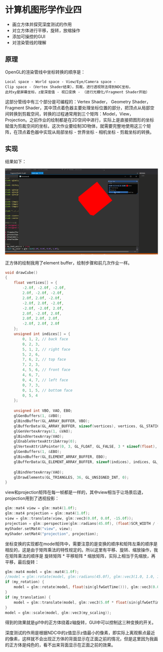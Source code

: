 # 计算机图形学作业四

* 画立方体并探究深度测试的作用
* 对立方体进行平移，旋转，放缩操作
* 添加可操控的GUI
* 对渲染管线的理解

## 原理

OpenGL的渲染管线中坐标转换的顺序是：

```
Local space - World space - View/Eye/Camera space - 
Clip space -（Vertex Shader结束），剪裁，进行透视除法得到NDC坐标，
此时xy是屏幕坐标，z是深度值 - 视口变换 - （进行光栅化/Fragment Shader开始）
```

这部分管线中有三个部分是可编程的：Vertex Shader， Geometry Shader，Fragment Shader，其中顶点着色器主要处理坐标位置的部分，把顶点从局部空间转换到剪裁空间，转换的过程通常用到三个矩阵：Model，View，Projection。之前作业的绘制都是在2D空间中进行，实际上是直接把图形的坐标赋值为剪裁空间的坐标，这次作业要绘制3D物体，就需要完整地使用这三个矩阵，在顶点着色器中实现从局部坐标 - 世界坐标 - 相机坐标 - 剪裁坐标的转换。

## 实现

结果如下：

![result](./imgs/result.gif)

正方体的绘制我用了element buffer，绘制步骤和前几次作业一样。

```cpp
void drawCube()
{
	float vertices[] = {
		-2.0f, -2.0f, -2.0f,
		2.0f, -2.0f, -2.0f,
		2.0f, 2.0f, -2.0f,
		-2.0f, 2.0f, -2.0f,
		-2.0f, -2.0f, 2.0f,
		2.0f, -2.0f, 2.0f,
		2.0f, 2.0f, 2.0f,
		-2.0f, 2.0f, 2.0f
	};
	unsigned int indices[] = {
		0, 1, 2, // back face
		0, 2, 3,
		5, 1, 2, // right face
		5, 2, 6,
		7, 6, 2, // top face
		7, 2, 3,
		4, 5, 6, // front face
		4, 6, 7,
		0, 4, 7, // left face
		0, 7, 3,
		0, 1, 5, // bottom face
		0, 5, 4
	};

	unsigned int VBO, VAO, EBO;
	glGenBuffers(1, &VBO);
	glBindBuffer(GL_ARRAY_BUFFER, VBO);
	glBufferData(GL_ARRAY_BUFFER, sizeof(vertices), vertices, GL_STATIC_DRAW);
	glGenVertexArrays(1, &VAO);
	glBindVertexArray(VAO);
	glEnableVertexAttribArray(0);
	glVertexAttribPointer(0, 3, GL_FLOAT, GL_FALSE, 3 * sizeof(float), (void*)0);
	glGenBuffers(1, &EBO);
	glBindBuffer(GL_ELEMENT_ARRAY_BUFFER, EBO);
	glBufferData(GL_ELEMENT_ARRAY_BUFFER, sizeof(indices), indices, GL_STATIC_DRAW);

	glBindVertexArray(VAO);
	glDrawElements(GL_TRIANGLES, 36, GL_UNSIGNED_INT, 0);
}
```

view和projection矩阵在每一帧都是一样的，其中view相当于让场景后退，projection用到了透视投影：

```cpp
glm::mat4 view = glm::mat4(1.0f);
glm::mat4 projection = glm::mat4(1.0f);
view = glm::translate(view, glm::vec3(0.0f, 0.0f, -15.0f));
projection = glm::perspective(glm::radians(45.0f), (float)SCR_WIDTH / (float)SCR_HEIGHT, 0.1f, 100.0f);
myShader.setMat4("view", view);
myShader.setMat4("projection", projection);
```

坐标变换的实现都在model矩阵中，需要注意的是变换的顺序和矩阵左乘的顺序是相反的，这是由于矩阵乘法的特性规定的。所以这里有平移、旋转、缩放操作，我在矩阵乘法的顺序是 旋转矩阵 * 平移矩阵 * 缩放矩阵，实际上相当于先缩放，再平移，最后旋转：

```cpp
glm::mat4 model = glm::mat4(1.0f);
//model = glm::rotate(model, glm::radians(45.0f), glm::vec3(1.0, 1.0, 1.0));
if (my_rotation) {
	model = glm::rotate(model, float(sin(glfwGetTime())), glm::vec3(0.0, 0.0, 1.0));
}
if (my_translation) {
	model = glm::translate(model, glm::vec3(5.0f * float(sin(glfwGetTime())), 0.0, 0.0));
}
model = glm::scale(model, glm::vec3(my_scaling));
```

得到的效果就是gif中的正方体绕着z轴旋转，GUI中可以控制这三种变换的开关。

深度测试的作用是根据NDC中的z值显示z值最小的像素，即实际上离观察点最近的像素，这样就不会出现正方体的背面显示在正面之前的情况，但是这里因为我画的正方体是纯色的，看不出来背面显示在正面之前的效果。